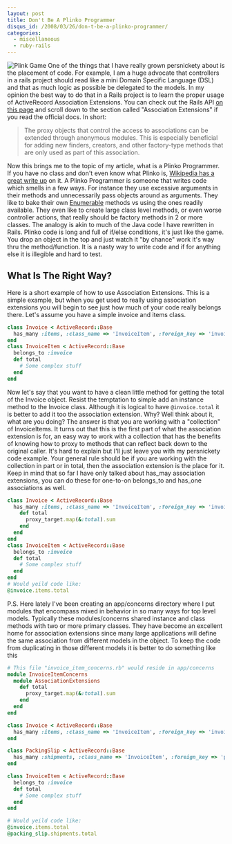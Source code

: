 ```yaml
--- 
layout: post
title: Don't Be A Plinko Programmer
disqus_id: /2008/03/26/don-t-be-a-plinko-programmer/
categories: 
  - miscellaneous
  - ruby-rails
---
```



<p class="clearfix">
  <img src="/assets/plinko.png" alt="Plink Game" class="floatr ml20" />
  One of the things that I have really grown persnickety about is the placement of code. For example, I am a huge advocate that controllers in a rails project should read like a mini Domain Specific Language (DSL) and that as much logic as possible be delegated to the models. In my opinion the best way to do that in a Rails project is to learn the proper usage of ActiveRecord Association Extensions. You can check out the Rails API <a href="http://api.rubyonrails.com/classes/ActiveRecord/Associations/ClassMethods.html">on this page</a> and scroll down to the section called "Association Extensions" if you read the official docs. In short:
</p>

<blockquote>
  The proxy objects that control the access to associations can be extended through anonymous modules. This is especially beneficial for adding new finders, creators, and other factory-type methods that are only used as part of this association.
</blockquote>

<p>
  Now this brings me to the topic of my article, what is a Plinko Programmer. If you have no class and don't even know what Plinko is, <a href="http://en.wikipedia.org/wiki/Plinko">Wikipedia has a great write up</a> on it. A Plinko Programmer is someone that writes code which smells in a few ways. For instance they use excessive arguments in their methods and unnecessarily pass objects around as arguments. They like to bake their own <a href="http://www.ruby-doc.org/core/classes/Enumerable.html">Enumerable</a> methods vs using the ones readily available. They even like to create large class level methods, or even worse controller actions, that really should be factory methods in 2 or more classes. The analogy is akin to much of the Java code I have rewritten in Rails. Plinko code is long and full of if/else conditions, it's just like the game. You drop an object in the top and just watch it "by chance" work it's way thru the method/function. It is a nasty way to write code and if for anything else it is illegible and hard to test.
</p>


<h2>What Is The Right Way?</h2>

<p>
  Here is a short example of how to use Association Extensions. This is a simple example, but when you get used to really using association extensions you will begin to see just how much of your code really belongs there. Let's assume you have a simple invoice and items class.
</p>

```ruby
class Invoice < ActiveRecord::Base
  has_many :items, :class_name => 'InvoiceItem', :foreign_key => 'invoice_id'
end
class InvoiceItem < ActiveRecord::Base
  belongs_to :invoice
  def total
    # Some complex stuff
  end
end
```

<p>
  Now let's say that you want to have a clean little method for getting the total of the Invoice object. Resist the temptation to simple add an instance method to the Invoice class. Although it is logical to have <code>@invoice.total</code> it is better to add it too the association extension. Why? Well think about it, what are you doing? The answer is that you are working with a "collection" of InvoiceItems. It turns out that this is the first part of what the association extension is for, an easy way to work with a collection that has the benefits of knowing how to proxy to methods that can reflect back down to the original caller. It's hard to explain but I'll just leave you with my persnickety code example. Your general rule should be if you are working with the collection in part or in total, then the association extension is the place for it. Keep in mind that so far I have only talked about has_may association extensions, you can do these for one-to-on belongs_to and has_one associations as well.
</p>

```ruby
class Invoice < ActiveRecord::Base
  has_many :items, :class_name => 'InvoiceItem', :foreign_key => 'invoice_id' do
    def total
      proxy_target.map(&:total).sum
    end
  end
end
class InvoiceItem < ActiveRecord::Base
  belongs_to :invoice
  def total
    # Some complex stuff
  end
end
# Would yeild code like:
@invoice.items.total
```

<p>P.S. Here lately I've been creating an app/concerns directory where I put modules that encompass mixed in behavior in so many ways for top level models. Typically these modules/concerns shared instance and class methods with two or more primary classes. They have become an excellent home for association extensions since many large applications will define the same association from different models in the object. To keep the code from duplicating in those different models it is better to do something like this</p>

```ruby
# This file "invoice_item_concerns.rb" would reside in app/concerns
module InvoiceItemConcerns
  module AssociationExtensions
    def total
      proxy_target.map(&:total).sum
    end
  end
end

class Invoice < ActiveRecord::Base
  has_many :items, :class_name => 'InvoiceItem', :foreign_key => 'invoice_id', :extend => InvoiceItemConcerns::AssociationExtensions
end

class PackingSlip < ActiveRecord::Base
  has_many :shipments, :class_name => 'InvoiceItem', :foreign_key => 'packing_slip_id', :extend => InvoiceItemConcerns::AssociationExtensions
end

class InvoiceItem < ActiveRecord::Base
  belongs_to :invoice
  def total
    # Some complex stuff
  end
end

# Would yeild code like:
@invoice.items.total
@packing_slip.shipments.total
```



